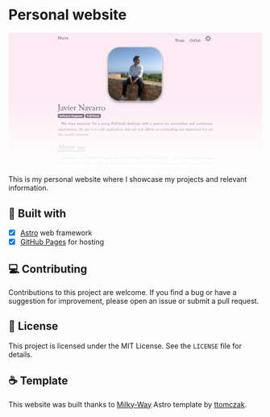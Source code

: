 # Personal website

[![homepage](https://github.com/Muzta/muzta.github.io/blob/main/public/portfolioPreview.png)](https://muzta.github.io)

This is my personal website where I showcase my projects and relevant information.

## 🚀 Built with

- [x] [Astro](https://astro.build) web framework
- [x] [GitHub Pages](https://pages.github.com) for hosting

## 💻 Contributing

Contributions to this project are welcome. If you find a bug or have a suggestion for improvement, please open an issue or submit a pull request.

## 📃 License

This project is licensed under the MIT License. See the `LICENSE` file for details.

## ☕ Template

This website was built thanks to [Milky-Way](https://github.com/ttomczak3/Milky-Way) Astro template by [ttomczak](https://github.com/ttomczak3).
